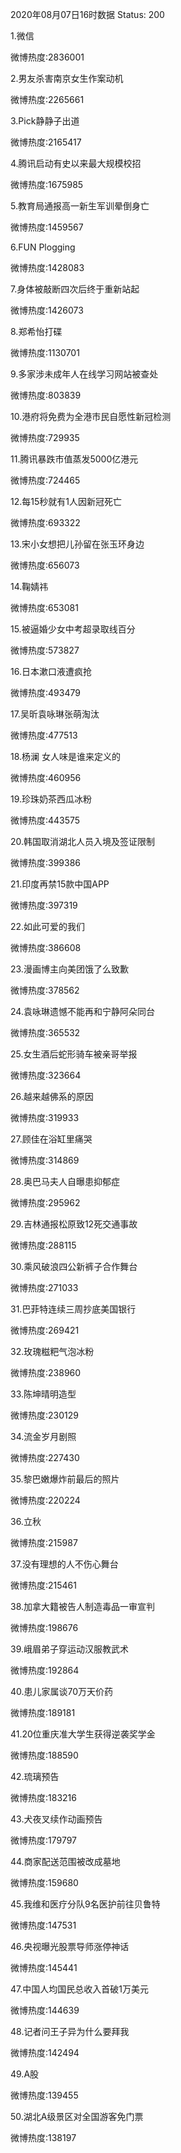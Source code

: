 2020年08月07日16时数据
Status: 200

1.微信

微博热度:2836001

2.男友杀害南京女生作案动机

微博热度:2265661

3.Pick静静子出道

微博热度:2165417

4.腾讯启动有史以来最大规模校招

微博热度:1675985

5.教育局通报高一新生军训晕倒身亡

微博热度:1459567

6.FUN Plogging

微博热度:1428083

7.身体被敲断四次后终于重新站起

微博热度:1426073

8.郑希怡打碟

微博热度:1130701

9.多家涉未成年人在线学习网站被查处

微博热度:803839

10.港府将免费为全港市民自愿性新冠检测

微博热度:729935

11.腾讯暴跌市值蒸发5000亿港元

微博热度:724465

12.每15秒就有1人因新冠死亡

微博热度:693322

13.宋小女想把儿孙留在张玉环身边

微博热度:656073

14.鞠婧祎

微博热度:653081

15.被逼婚少女中考超录取线百分

微博热度:573827

16.日本漱口液遭疯抢

微博热度:493479

17.吴昕袁咏琳张萌淘汰

微博热度:477513

18.杨澜 女人味是谁来定义的

微博热度:460956

19.珍珠奶茶西瓜冰粉

微博热度:443575

20.韩国取消湖北人员入境及签证限制

微博热度:399386

21.印度再禁15款中国APP

微博热度:397319

22.如此可爱的我们

微博热度:386608

23.漫画博主向美团饿了么致歉

微博热度:378562

24.袁咏琳遗憾不能再和宁静阿朵同台

微博热度:365532

25.女生酒后蛇形骑车被亲哥举报

微博热度:323664

26.越来越佛系的原因

微博热度:319933

27.顾佳在浴缸里痛哭

微博热度:314869

28.奥巴马夫人自曝患抑郁症

微博热度:295962

29.吉林通报松原致12死交通事故

微博热度:288115

30.乘风破浪四公新裤子合作舞台

微博热度:271033

31.巴菲特连续三周抄底美国银行

微博热度:269421

32.玫瑰糍粑气泡冰粉

微博热度:238960

33.陈坤晴明造型

微博热度:230129

34.流金岁月剧照

微博热度:227430

35.黎巴嫩爆炸前最后的照片

微博热度:220224

36.立秋

微博热度:215987

37.没有理想的人不伤心舞台

微博热度:215461

38.加拿大籍被告人制造毒品一审宣判

微博热度:198676

39.峨眉弟子穿运动汉服教武术

微博热度:192864

40.患儿家属谈70万天价药

微博热度:189181

41.20位重庆准大学生获得逆袭奖学金

微博热度:188590

42.琉璃预告

微博热度:183216

43.犬夜叉续作动画预告

微博热度:179797

44.商家配送范围被改成墓地

微博热度:159680

45.我维和医疗分队9名医护前往贝鲁特

微博热度:147531

46.央视曝光股票导师涨停神话

微博热度:145441

47.中国人均国民总收入首破1万美元

微博热度:144639

48.记者问王子异为什么要拜我

微博热度:142494

49.A股

微博热度:139455

50.湖北A级景区对全国游客免门票

微博热度:138197

